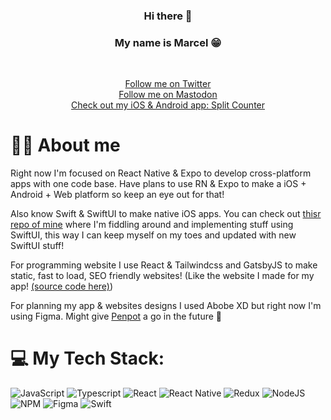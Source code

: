 <h3 align="center">Hi there 👋</h3>
<h3 align="center">My name is Marcel 😁</h3>
</br>
<p align="center">
  <a href="https://twitter.com/codinglime"> Follow me on Twitter </a><br/>
  <a href="https://mastodon.social/@CodingLime"> Follow me on Mastodon </a><br/>
  <a href="https://www.splitcounter.app/"> Check out my iOS & Android app: Split Counter </a><br/>
</p>

# 🧑‍💻 About me
Right now I'm focused on React Native & Expo to develop cross-platform apps with one code base. Have plans to use RN & Expo to make a iOS + Android + Web platform so keep an eye out for that!

Also know Swift & SwiftUI to make native iOS apps. You can check out [thisr repo of mine](https://github.com/CodingLime/Sweet-Desserts-SwiftUI) where I'm fiddling around and implementing stuff using SwiftUI, this way I can keep myself on my toes and updated with new SwiftUI stuff!

For programming website I use React & Tailwindcss and GatsbyJS to make static, fast to load, SEO friendly websites! (Like the website I made for my app! [(source code here)](https://github.com/CodingLime/split-counter-website))

For planning my app & websites designs I used Abobe XD but right now I'm using Figma. Might give [Penpot](https://penpot.app/) a go in the future 👀
</br>

# 💻 My Tech Stack:
![JavaScript](https://img.shields.io/badge/javascript-%23323330.svg?style=for-the-badge&logo=javascript) 
![Typescript](https://img.shields.io/badge/typescript-%23323330.svg?style=for-the-badge&logo=typescript) 
![React](https://img.shields.io/badge/react-%23323330.svg?style=for-the-badge&logo=react) 
![React Native](https://img.shields.io/badge/react_native-%23323330.svg?style=for-the-badge&logo=react) 
![Redux](https://img.shields.io/badge/redux-%23323330.svg?style=for-the-badge&logo=redux) 
![NodeJS](https://img.shields.io/badge/node.js-%23323330?style=for-the-badge&logo=node.js) 
![NPM](https://img.shields.io/badge/NPM-%23323330.svg?style=for-the-badge&logo=npm) 
![Figma](https://img.shields.io/badge/figma-%23323330.svg?style=for-the-badge&logo=figma) 
![Swift](https://img.shields.io/badge/swift-%23323330.svg?style=for-the-badge&logo=swift)
